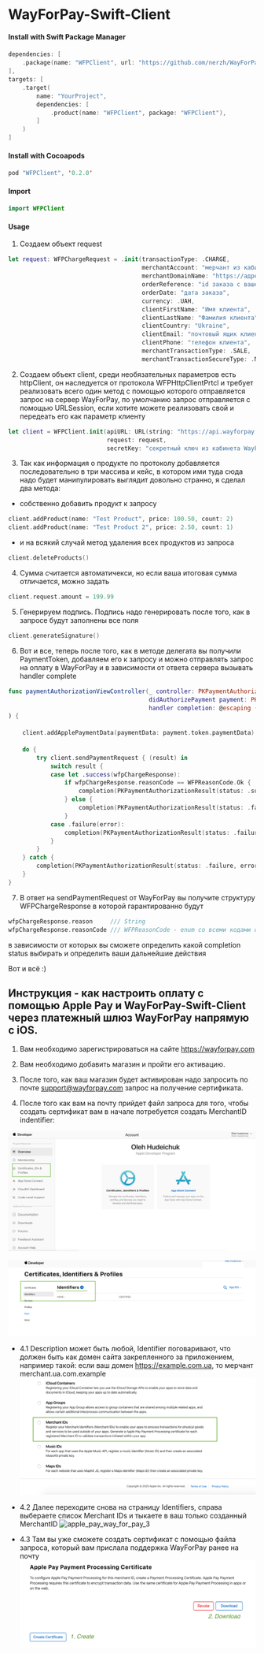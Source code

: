 # WayForPay-Swift-Client

#### Install with Swift Package Manager

```swift
dependencies: [
    .package(name: "WFPClient", url: "https://github.com/nerzh/WayForPay-Swift-Client.git", from: "0.2.0"),
],
targets: [
    .target(
        name: "YourProject",
        dependencies: [
            .product(name: "WFPClient", package: "WFPClient"),
        ]
    )
]
```


#### Install with Cocoapods

```swift
pod "WFPClient", '0.2.0'
```

#### Import

```swift
import WFPClient
```

#### Usage

1. Создаем объект request
```swift
let request: WFPChargeRequest = .init(transactionType: .CHARGE,
                                      merchantAccount: "мерчант из кабинета WayForPay",
                                      merchantDomainName: "https://адрес вашего сайта",
                                      orderReference: "id заказа с вашей базы",
                                      orderDate: "дата заказа",
                                      currency: .UAH,
                                      clientFirstName: "Имя клиента",
                                      clientLastName: "Фамилия клиента",
                                      clientCountry: "Ukraine",
                                      clientEmail: "почтовый ящик клиента",
                                      clientPhone: "телефон клиента",
                                      merchantTransactionType: .SALE,
                                      merchantTransactionSecureType: .NON3DS)
```

2. Создаем объект client, среди необязательных параметров есть httpClient, он наследуется от протокола WFPHttpClientPrtcl и требует реализовать всего один метод с помощью которого отправляется запрос на сервер WayForPay, по умолчанию запрос отправляется с помощью URLSession, если хотите можете реализовать свой и передеать его как параметр клиенту
```swift
let client = WFPClient.init(apiURL: URL(string: "https://api.wayforpay.com/api")!,
                            request: request,
                            secretKey: "секретный ключ из кабинета WayForPay для генерации подписи к запросу")
```

3. Так как информация о продукте по протоколу добавляется последовательно в три массива и кейс, в котором ими туда сюда надо будет манипулировать выглядит довольно странно, я сделал два метода:

- собственно добавить продукт к запросу  
```swift
client.addProduct(name: "Test Product", price: 100.50, count: 2)
client.addProduct(name: "Test Product 2", price: 2.50, count: 1)
```
- и на всякий случай метод удаления всех продуктов из запроса
```swift
client.deleteProducts()
```

4. Сумма считается автоматичекси, но если ваша итоговая сумма отличается, можно задать 
```swift
client.request.amount = 199.99
```

5. Генерируем подпись. Подпись надо генерировать после того, как в запросе будут заполнены все поля 
```swift
client.generateSignature()
```

6. Вот и все, теперь после того, как в методе делегата вы получили PaymentToken, добавляем его к запросу и можно отправлять запрос на оплату в WayForPay и в зависимости от ответа сервера вызывать handler complete 
```swift
func paymentAuthorizationViewController(_ controller: PKPaymentAuthorizationViewController,
                                        didAuthorizePayment payment: PKPayment,
                                        handler completion: @escaping (PKPaymentAuthorizationResult) -> Void
) {
    
    client.addApplePaymentData(paymentData: payment.token.paymentData)
    
    do {
        try client.sendPaymentRequest { (result) in
            switch result {
            case let .success(wfpChargeResponse):
                if wfpChargeResponse.reasonCode == WFPReasonCode.Ok {
                    completion(PKPaymentAuthorizationResult(status: .success, errors: nil))
                } else {
                    completion(PKPaymentAuthorizationResult(status: .failure, errors: nil))
                }
            case .failure(error):
                completion(PKPaymentAuthorizationResult(status: .failure, errors: nil))
            }
        }
    } catch {
        completion(PKPaymentAuthorizationResult(status: .failure, errors: nil))
    }
}
```
7. В ответ на sendPaymentRequest от WayForPay вы получите структуру WFPChargeResponse в которой гарантированно будут 

```swift
wfpChargeResponse.reason     /// String
wfpChargeResponse.reasonCode /// WFPReasonCode - enum со всеми кодами ошибок и их описаниями description
```
в зависимости от которых вы сможете определить какой completion status выбирать и определить ваши дальнейшие действия


Вот и всё :)






## Инструкция - как настроить оплату с помощью Apple Pay и WayForPay-Swift-Client через платежный шлюз WayForPay напрямую с iOS. 

1. Вам необходимо зарегистрироваться на сайте https://wayforpay.com

2. Вам необходимо добавить магазин и пройти его активацию.

3. После того, как ваш магазин будет активирован надо запросить по почте support@wayforpay.com запрос на получение сертификата.

4. После того как вам на почту прийдет файл запроса для того, чтобы создать сертификат вам в начале потребуется создать MerchantID indentifier:

![apple_pay_way_for_pay_1](https://github.com/nerzh/WayForPay-Swift-Client/blob/master/Readme/apple_pay_way_for_pay_1.png)

![apple_pay_way_for_pay_2](https://github.com/nerzh/WayForPay-Swift-Client/blob/master/Readme/apple_pay_way_for_pay_2.png)

- 4.1 Description может быть любой, Identifier поговаривают, что должен быть как домен сайта закрепленного за приложением, например такой:
если ваш домен https://example.com.ua, то мерчант merchant.ua.com.example 
![apple_pay_way_for_pay_3](https://github.com/nerzh/WayForPay-Swift-Client/blob/master/Readme/apple_pay_way_for_pay_3.png)

- 4.2 Далее переходите снова на страницу Identifiers, справа выбераете список Merchant IDs и тыкаете в ваш только созданный MerchantID
![apple_pay_way_for_pay_3](https://github.com/nerzh/WayForPay-Swift-Client/blob/master/Readme/apple_pay_way_for_pay_3_1.png)

- 4.3 Там вы уже сможете создать сертификат с помощью файла запроса, который вам прислала поддержка WayForPay ранее на почту
![apple_pay_way_for_pay_3](https://github.com/nerzh/WayForPay-Swift-Client/blob/master/Readme/apple_pay_way_for_pay_4.png)
